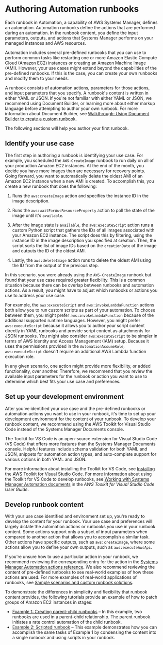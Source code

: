 # Authoring Automation runbooks<a name="automation-authoring-runbooks"></a>

Each runbook in Automation, a capability of AWS Systems Manager, defines an automation\. Automation runbooks define the actions that are performed during an automation\. In the runbook content, you define the input parameters, outputs, and actions that Systems Manager performs on your managed instances and AWS resources\. 

Automation includes several pre\-defined runbooks that you can use to perform common tasks like restarting one or more Amazon Elastic Compute Cloud \(Amazon EC2\) instances or creating an Amazon Machine Image \(AMI\)\. However, your use cases might extend beyond the capabilities of the pre\-defined runbooks\. If this is the case, you can create your own runbooks and modify them to your needs\.

A runbook consists of automation actions, parameters for those actions, and input parameters that you specify\. A runbook's content is written in either YAML or JSON\. If you're not familiar with either YAML or JSON, we recommend using Document Builder, or learning more about either markup language before attempting to author your own runbook\. For more information about Document Builder, see [ Walkthrough: Using Document Builder to create a custom runbook](automation-walk-document-builder.md)\.

The following sections will help you author your first runbook\.

## Identify your use case<a name="automation-authoring-runbooks-use-case"></a>

The first step in authoring a runbook is identifying your use case\. For example, you scheduled the `AWS-CreateImage` runbook to run daily on all of your production Amazon EC2 instances\. At the end of the month, you decide you have more images than are necessary for recovery points\. Going forward, you want to automatically delete the oldest AMI of an Amazon EC2 instance when a new AMI is created\. To accomplish this, you create a new runbook that does the following:

1. Runs the `aws:createImage` action and specifies the instance ID in the image description\.

1. Runs the `aws:waitForAwsResourceProperty` action to poll the state of the image until it's `available`\.

1. After the image state is `available`, the `aws:executeScript` action runs a custom Python script that gathers the IDs of all images associated with your Amazon EC2 instance\. The script does this by filtering, using the instance ID in the image description you specified at creation\. Then, the script sorts the list of image IDs based on the `creationDate` of the image and outputs the ID of the oldest AMI\.

1. Lastly, the `aws:deleteImage` action runs to delete the oldest AMI using the ID from the output of the previous step\.

In this scenario, you were already using the `AWS-CreateImage` runbook but found that your use case required greater flexibility\. This is a common situation because there can be overlap between runbooks and automation actions\. As a result, you might have to adjust which runbooks or actions you use to address your use case\.

For example, the `aws:executeScript` and `aws:invokeLambdaFunction` actions both allow you to run custom scripts as part of your automation\. To choose between them, you might prefer `aws:invokeLambdaFunction` because of the additional supported runtime languages\. However, you might prefer `aws:executeScript` because it allows you to author your script content directly in YAML runbooks and provide script content as attachments for JSON runbooks\. You might also consider `aws:executeScript` to be simpler in terms of AWS Identity and Access Management \(IAM\) setup\. Because it uses the permissions provided in the `AutomationAssumeRole`, `aws:executeScript` doesn't require an additional AWS Lambda function execution role\.

In any given scenario, one action might provide more flexibility, or added functionality, over another\. Therefore, we recommend that you review the available input parameters for the runbook or action you want to use to determine which best fits your use case and preferences\.

## Set up your development environment<a name="automation-authoring-runbooks-environment"></a>

After you've identified your use case and the pre\-defined runbooks or automation actions you want to use in your runbook, it's time to set up your development environment for the content of your runbook\. To develop your runbook content, we recommend using the AWS Toolkit for Visual Studio Code instead of the Systems Manager Documents console\. 

The Toolkit for VS Code is an open\-source extension for Visual Studio Code \(VS Code\) that offers more features than the Systems Manager Documents console\. Helpful features include schema validation for both YAML and JSON, snippets for automation action types, and auto\-complete support for various options in both YAML and JSON\. 

For more information about installing the Toolkit for VS Code, see [Installing the AWS Toolkit for Visual Studio Code](https://docs.aws.amazon.com/toolkit-for-vscode/latest/userguide/setup-toolkit.html)\. For more information about using the Toolkit for VS Code to develop runbooks, see [Working with Systems Manager Automation documents](https://docs.aws.amazon.com/toolkit-for-vscode/latest/userguide/systems-manager-automation-docs.html) in the *AWS Toolkit for Visual Studio Code User Guide*\.

## Develop runbook content<a name="automation-authoring-runbooks-developing-content"></a>

With your use case identified and environment set up, you're ready to develop the content for your runbook\. Your use case and preferences will largely dictate the automation actions or runbooks you use in your runbook content\. Some actions support only a subset of input parameters when compared to another action that allows you to accomplish a similar task\. Other actions have specific outputs, such as `aws:createImage`, where some actions allow you to define your own outputs, such as `aws:executeAwsApi`\. 

If you're unsure how to use a particular action in your runbook, we recommend reviewing the corresponding entry for the action in the [Systems Manager Automation actions reference](automation-actions.md)\. We also recommend reviewing the content of pre\-defined runbooks to see real\-world examples of how these actions are used\. For more examples of real\-world applications of runbooks, see [Sample scenarios and custom runbook solutions](automation-document-samples.md)\.

To demonstrate the differences in simplicity and flexibility that runbook content provides, the following tutorials provide an example of how to patch groups of Amazon EC2 instances in stages:
+ [Example 1: Creating parent\-child runbooks](automation-authoring-runbooks-parent-child-example.md) – In this example, two runbooks are used in a parent\-child relationship\. The parent runbook initiates a rate control automation of the child runbook\. 
+ [Example 2: Scripted runbook](automation-authoring-runbooks-scripted-example.md) – This example demonstrates how you can accomplish the same tasks of Example 1 by condensing the content into a single runbook and using scripts in your runbook\.